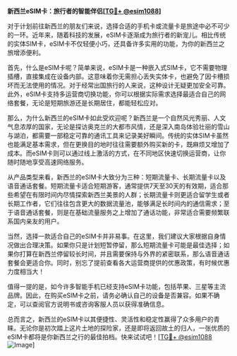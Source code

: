 **新西兰eSIM卡：旅行者的智能伴侣[[TG💪+ @esim1088](https://t.me/s/esim1088)]**

对于计划前往新西兰的朋友们来说，选择合适的手机卡或流量卡是旅途中必不可少的一环。近年来，随着科技的发展，eSIM卡逐渐成为旅行者的新宠儿。相比传统的实体SIM卡，eSIM卡不仅轻便小巧，还具备许多实用的功能，为你的新西兰之旅增添便利。

首先，什么是eSIM卡呢？简单来说，eSIM卡是一种嵌入式SIM卡，它不需要物理插槽，直接集成在设备内部。这意味着你无需担心丢失实体卡，也避免了因卡槽损坏而无法使用的情况。对于经常出国旅行的人来说，这种设计无疑更加安全可靠。此外，eSIM卡支持多运营商切换功能，你可以根据实际需求选择最适合自己的网络套餐，无论是短期旅游还是长期居住，都能轻松应对。

那么，为什么新西兰的eSIM卡如此受欢迎呢？新西兰是一个自然风光秀丽、人文气息浓厚的国家，无论是探访奥克兰的大都市风情，还是深入南岛体验壮丽的雪山与湖泊，都需要一部稳定可靠的通讯工具来记录美好瞬间。传统的实体SIM卡虽然也能满足基本需求，但在更换目的地时往往需要额外购买新的卡，既麻烦又增加了成本。而eSIM卡则可以通过线上激活的方式，在不同地区快速切换运营商，让你随时随地享受高速网络服务。

从产品类型来看，新西兰的eSIM卡大致分为三种：短期流量卡、长期流量卡以及语音通话套餐。短期流量卡适合短期游客，通常提供7天至30天的有效期，适合那些希望在有限时间内尽情探索新西兰美景的人群；长期流量卡则更适合留学生或者长期工作者，它们往往包含更大的数据流量池，能够满足长时间内的通信需求；至于语音通话套餐，则是在基础流量服务之上增加了通话功能，非常适合需要频繁联系国内亲友的用户。

当然，选择一款适合自己的eSIM卡并非易事。在这里，我们建议大家根据自身情况做出合理决策。如果你只是计划短暂停留，那么短期流量卡可能是最佳选择；如果你打算在新西兰停留较长时间，并且需要保持与外界的紧密联系，那么语音通话套餐会更适合你。同时，别忘了提前查看各大运营商提供的优惠政策，有时候优惠力度相当大！

值得一提的是，如今许多智能手机已经支持eSIM卡功能，包括苹果、三星等主流品牌。因此，在购买eSIM卡之前，请务必确认自己的设备是否兼容。如果不确定，可以查阅官方说明书或咨询客服人员以获得准确信息。

总而言之，新西兰的eSIM卡以其便捷性、灵活性和稳定性赢得了众多用户的青睐。无论你是初次踏上这片土地的探险家，还是即将返回故土的归人，一张优质的eSIM卡都将是你新西兰之行的最佳拍档。快来试试吧！[[TG💪+ @esim1088](https://t.me/s/esim1088) ![Image](https://i.postimg.cc/4NQfJmqS/Snipaste-2025-05-13-00-14-12.png)]